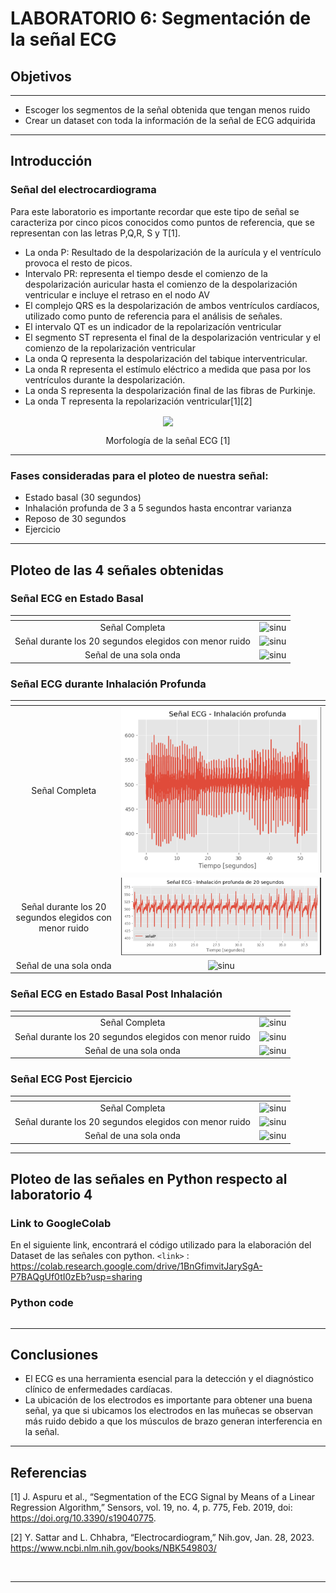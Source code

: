 # **LABORATORIO 6: Segmentación de la señal ECG**

## Objetivos
---
- Escoger los segmentos de la señal obtenida que tengan menos ruido
- Crear un dataset con toda la información de la señal de ECG adquirida
***
## Introducción

### Señal del electrocardiograma
Para este laboratorio es importante recordar que este tipo de señal se caracteriza por cinco picos conocidos como puntos de referencia, que se representan con las letras P,Q,R, S y T[1]. 

- La onda P: Resultado de la despolarización de la aurícula y el ventrículo provoca el resto de picos.
- Intervalo PR: representa el tiempo desde el comienzo de la despolarización auricular hasta el comienzo de la despolarización ventricular e incluye el retraso en el nodo AV
- El complejo QRS es la despolarización de ambos ventrículos cardíacos, utilizado como punto de referencia para el análisis de señales.
- El intervalo QT es un indicador de la repolarizacíón ventricular
- El segmento ST representa el final de la despolarización ventricular y el comienzo de la repolarización ventricular
- La onda Q representa la despolarización del tabique interventricular.
- La onda R representa el estímulo eléctrico a medida que pasa por los ventrículos durante la despolarización.
- La onda S representa la despolarización final de las fibras de Purkinje.
- La onda T representa la repolarización ventricular[1][2]

<p align="center"> 
<img align="center" src="Archivos/ecg2.jpg">
</p>
<p align="center"> 
Morfología de la señal ECG [1]
</p>

---
### Fases consideradas para el ploteo de nuestra señal:
- Estado basal (30 segundos)
- Inhalación profunda de 3 a 5 segundos hasta encontrar varianza
- Reposo de 30 segundos
- Ejercicio

***
## Ploteo de las 4 señales obtenidas

### Señal ECG en Estado Basal 

| <!-- -->      | <!-- -->        |
|:-------------:|:---------------:|
| Señal Completa         | ![sinu](Archivos/basalc.jpg)        |
| Señal durante los 20 segundos elegidos con menor ruido         | ![sinu](Archivos/SECG1.png)       |
| Señal de una sola onda         | ![sinu](Archivos/SECG1.png)      |

### Señal ECG durante Inhalación Profunda

| <!-- -->      | <!-- -->        |
|:-------------:|:---------------:|
| Señal Completa         | ![sinu](https://github.com/RosauraAstete/Equipo9.github.io/blob/main/ISB/Laboratorios/6.%20Ploteo%20de%20se%C3%B1al%20ECG%20en%20python/Archivos/Inhalacio%CC%81n%20profunda%20completa.png)        |
| Señal durante los 20 segundos elegidos con menor ruido         | ![sinu](https://github.com/RosauraAstete/Equipo9.github.io/blob/main/ISB/Laboratorios/6.%20Ploteo%20de%20se%C3%B1al%20ECG%20en%20python/Archivos/Inhalacio%CC%81n%20profunda%2020%20s.png)       |
| Señal de una sola onda         | ![sinu](https://github.com/RosauraAstete/Equipo9.github.io/blob/main/ISB/Laboratorios/6.%20Ploteo%20de%20se%C3%B1al%20ECG%20en%20python/Archivos/inhalacion%20profunda%20unica.png)      |


### Señal ECG en Estado Basal Post Inhalación

| <!-- -->      | <!-- -->        |
|:-------------:|:---------------:|
| Señal Completa         | ![sinu](Archivos/SECG1.png)        |
| Señal durante los 20 segundos elegidos con menor ruido         | ![sinu](Archivos/SECG1.png)       |
| Señal de una sola onda         | ![sinu](Archivos/SECG1.png)      |


### Señal ECG Post Ejercicio

| <!-- -->      | <!-- -->        |
|:-------------:|:---------------:|
| Señal Completa         | ![sinu](Archivos/SECG1.png)        |
| Señal durante los 20 segundos elegidos con menor ruido         | ![sinu](Archivos/SECG1.png)       |
| Señal de una sola onda         | ![sinu](Archivos/SECG1.png)      |

***
## Ploteo de las señales en Python respecto al laboratorio 4

### Link to GoogleColab
En el siguiente link, encontrará el código utilizado para la elaboración del Dataset de las señales con python. 
`<link>` : https://colab.research.google.com/drive/1BnGfimvitJarySgA-P7BAQgUf0tI0zEb?usp=sharing

### Python code
```python

```

***

## Conclusiones

- El ECG es una herramienta esencial para la detección y el diagnóstico clínico de enfermedades cardíacas.
- La ubicación de los electrodos es importante para obtener una buena señal, ya que si ubicamos los electrodos en las muñecas se observan más ruido debido a que los músculos de brazo generan interferencia en la señal.

***

## Referencias

[1]  J. Aspuru et al., “Segmentation of the ECG Signal by Means of a Linear Regression Algorithm,” Sensors, vol. 19, no. 4, p. 775, Feb. 2019, doi: https://doi.org/10.3390/s19040775.

[2] Y. Sattar and L. Chhabra, “Electrocardiogram,” Nih.gov, Jan. 28, 2023. https://www.ncbi.nlm.nih.gov/books/NBK549803/ ‌

‌
***




